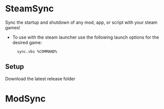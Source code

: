 # SteamSync
Sync the startup and shutdown of any mod, app, or script with your steam games!
 
* To use with the steam launcher use the following launch options for the desired game:

        sync.vbs %COMMAND%


## Setup
Download the latest release folder
# ModSync

